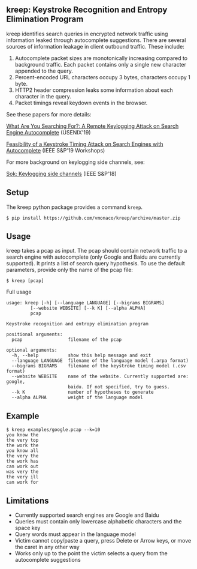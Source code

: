 ## kreep: Keystroke Recognition and Entropy Elimination Program

kreep identifies search queries in encrypted network traffic using information leaked through autocomplete suggestions. There are several sources of information leakage in client outbound traffic. These include:

1. Autocomplete packet sizes are monotonically increasing compared to background traffic. Each packet contains only a single new character appended to the query.
2. Percent-encoded URL characters occupy 3 bytes, characters occupy 1 byte.
3. HTTP2 header compression leaks some information about each character in the query.
4. Packet timings reveal keydown events in the browser.

See these papers for more details:

[What Are You Searching For?: A Remote Keylogging Attack on Search Engine Autocomplete](#) (USENIX'19)

[Feasibility of a Keystroke Timing Attack on Search Engines with Autocomplete](#) (IEEE S&P'19 Workshops)

For more background on keylogging side channels, see:

[Sok: Keylogging side channels](#) (IEEE S&P'18)


## Setup

The kreep python package provides a command `kreep`.

    $ pip install https://github.com/vmonaco/kreep/archive/master.zip

## Usage

kreep takes a pcap as input. The pcap should contain network traffic to a search engine with autocomplete (only Google and Baidu are currently supported). It prints a list of search query hypothesis. To use the default parameters, provide only the name of the pcap file:

    $ kreep [pcap]

Full usage

    usage: kreep [-h] [--language LANGUAGE] [--bigrams BIGRAMS]
             [--website WEBSITE] [--k K] [--alpha ALPHA]
             pcap

    Keystroke recognition and entropy elimination program

    positional arguments:
      pcap                 filename of the pcap

    optional arguments:
      -h, --help           show this help message and exit
      --language LANGUAGE  filename of the language model (.arpa format)
      --bigrams BIGRAMS    filename of the keystroke timing model (.csv format)
      --website WEBSITE    name of the website. Currently supported are: google,
                           baidu. If not specified, try to guess.
      --k K                number of hypotheses to generate
      --alpha ALPHA        weight of the language model

## Example

    $ kreep examples/google.pcap --k=10
    you know the
    the very top
    the work the
    you know all
    the very the
    the work has
    can work out
    was very the
    the very ill
    can work for

## Limitations

* Currently supported search engines are Google and Baidu
* Queries must contain only lowercase alphabetic characters and the space key
* Query words must appear in the language model
* Victim cannot copy/paste a query, press Delete or Arrow keys, or move the caret in any other way
* Works only up to the point the victim selects a query from the autocomplete suggestions
